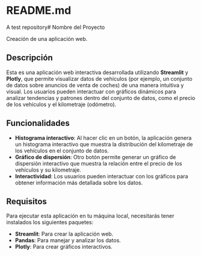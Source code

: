 # README.md
A test repository# Nombre del Proyecto

Creación de una aplicación web.

## Descripción

Esta es una aplicación web interactiva desarrollada utilizando **Streamlit** y **Plotly**, que permite visualizar datos de vehículos (por ejemplo, un conjunto de datos sobre anuncios de venta de coches) de una manera intuitiva y visual. Los usuarios pueden interactuar con gráficos dinámicos para analizar tendencias y patrones dentro del conjunto de datos, como el precio de los vehículos y el kilometraje (odómetro).

## Funcionalidades

- **Histograma interactivo**: Al hacer clic en un botón, la aplicación genera un histograma interactivo que muestra la distribución del kilometraje de los vehículos en el conjunto de datos.
- **Gráfico de dispersión**: Otro botón permite generar un gráfico de dispersión interactivo que muestra la relación entre el precio de los vehículos y su kilometraje.
- **Interactividad**: Los usuarios pueden interactuar con los gráficos para obtener información más detallada sobre los datos.

## Requisitos

Para ejecutar esta aplicación en tu máquina local, necesitarás tener instalados los siguientes paquetes:

- **Streamlit**: Para crear la aplicación web.
- **Pandas**: Para manejar y analizar los datos.
- **Plotly**: Para crear gráficos interactivos.

